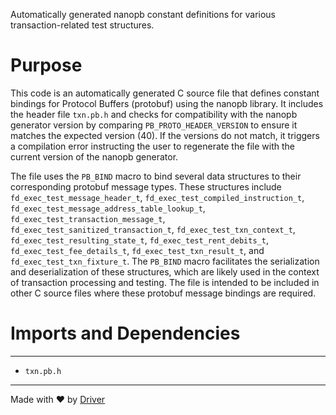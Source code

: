 <!--------------------------------------------------------------------------------->
<!-- IMPORTANT: This file is auto-generated by Driver (https://driver.ai). -------->
<!-- Manual edits may be overwritten on future commits. --------------------------->
<!--------------------------------------------------------------------------------->

Automatically generated nanopb constant definitions for various transaction-related test structures.

# Purpose
This code is an automatically generated C source file that defines constant bindings for Protocol Buffers (protobuf) using the nanopb library. It includes the header file `txn.pb.h` and checks for compatibility with the nanopb generator version by comparing `PB_PROTO_HEADER_VERSION` to ensure it matches the expected version (40). If the versions do not match, it triggers a compilation error instructing the user to regenerate the file with the current version of the nanopb generator.

The file uses the `PB_BIND` macro to bind several data structures to their corresponding protobuf message types. These structures include `fd_exec_test_message_header_t`, `fd_exec_test_compiled_instruction_t`, `fd_exec_test_message_address_table_lookup_t`, `fd_exec_test_transaction_message_t`, `fd_exec_test_sanitized_transaction_t`, `fd_exec_test_txn_context_t`, `fd_exec_test_resulting_state_t`, `fd_exec_test_rent_debits_t`, `fd_exec_test_fee_details_t`, `fd_exec_test_txn_result_t`, and `fd_exec_test_txn_fixture_t`. The `PB_BIND` macro facilitates the serialization and deserialization of these structures, which are likely used in the context of transaction processing and testing. The file is intended to be included in other C source files where these protobuf message bindings are required.
# Imports and Dependencies

---
- `txn.pb.h`



---
Made with ❤️ by [Driver](https://www.driver.ai/)